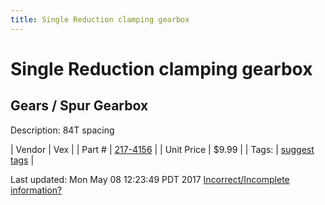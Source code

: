 ```yaml
---
title: Single Reduction clamping gearbox
---
```


# Single Reduction clamping gearbox
## Gears / Spur Gearbox
Description: 	84T spacing 

| Vendor | Vex | 
| Part # | [217-4156](http://www.vexrobotics.com/vexpro/motion/gearboxes/217-4156.html) | 
| Unit Price | $9.99 | 
| Tags: | [suggest tags](https://docs.google.com/forms/d/e/1FAIpQLSeWyY8v3RgOty-MyWmh9U0iivNYN_molChYyS-0U-o-kOAv_g/viewform) | 

Last updated: Mon May 08 12:23:49 PDT 2017
 [Incorrect/Incomplete information?](https://docs.google.com/forms/d/e/1FAIpQLSeWyY8v3RgOty-MyWmh9U0iivNYN_molChYyS-0U-o-kOAv_g/viewform)
